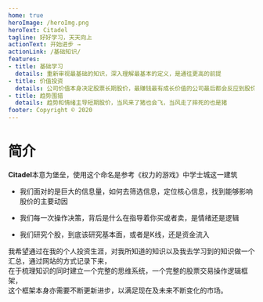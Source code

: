 ```yaml
---
home: true
heroImage: /heroImg.png
heroText: Citadel
tagline: 好好学习，天天向上 
actionText: 开始进步 →
actionLink: /基础知识/
features:
- title: 基础学习
  details: 重新审视最基础的知识，深入理解最基本的定义，是通往更高的前提
- title: 价值投资
  details: 公司价值本身决定股票长期股价，最赚钱最有成长价值的公司最后都会反应到股价
- title: 趋势围猎
  details: 趋势和情绪主导短期股价，当风来了猪也会飞，当风走了摔死的也是猪
footer: Copyright © 2020
---
```


# 简介

**Citadel**本意为堡垒，使用这个命名是参考《权力的游戏》中学士城这一建筑

- 我们面对的是巨大的信息量，如何去筛选信息，定位核心信息，找到能够影响股价的主要动因

- 我们每一次操作决策，背后是什么在指导着你买或者卖，是情绪还是逻辑

- 我们研究个股，到底该研究基本面，或者是K线，还是资金流入

我希望通过在我的个人投资生涯，对我所知道的知识以及我去学习到的知识做一个汇总，通过网站的方式记录下来，  
在于梳理知识的同时建立一个完整的思维系统，一个完整的股票交易操作逻辑框架，  
这个框架本身亦需要不断更新进步，以满足现在及未来不断变化的市场。
